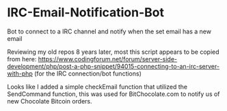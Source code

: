 # IRC-Email-Notification-Bot
Bot to connect to a IRC channel and notify when the set email has a new email

Reviewing my old repos 8 years later, most this script appears to be copied from here:
  https://www.codingforum.net/forum/server-side-development/php/post-a-php-snippet/94015-connecting-to-an-irc-server-with-php
(for the IRC connection/bot functions)

Looks like I added a simple checkEmail function that utilized the SendCommand function, this was used for BitChocolate.com to notify us of new Chocolate Bitcoin orders.
